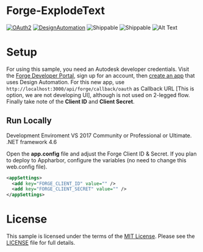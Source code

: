 # Forge-ExplodeText 
[![OAuth2](https://img.shields.io/badge/OAuth2-v1-green.svg)](http://developer.autodesk.com/)
[![DesignAutomation](https://img.shields.io/badge/Design%20Automation%20V2--green.svg)](https://developer.autodesk.com/en/docs/design-automation/v2)
![Shippable](https://img.shields.io/badge/VS2017--brightgreen.svg)
![Shippable](https://img.shields.io/badge/.NET-4.6-brightgreen.svg)
![Alt Text](https://media.giphy.com/media/WgO7yxtbgO08AqwEKq/giphy.gif)

# Setup

For using this sample, you need an Autodesk developer credentials. Visit the [Forge Developer Portal](https://developer.autodesk.com), sign up for an account, then [create an app](https://developer.autodesk.com/myapps/create) that uses Design Automation. For this new app, use `http://localhost:3000/api/forge/callback/oauth` as Callback URL [This is option, we are not developing UI], although is not used on 2-legged flow. Finally take note of the **Client ID** and **Client Secret**.

## Run Locally

Development Enviroment VS 2017 Community or Professional or Ultimate.
.NET framework 4.6

Open the **app.config** file and adjust the Forge Client ID & Secret. If you plan to deploy to Appharbor, configure the variables (no need to change this web.config file).

```xml
<appSettings>
  <add key="FORGE_CLIENT_ID" value="" />
  <add key="FORGE_CLIENT_SECRET" value="" />
</appSettings>
```
# License

This sample is licensed under the terms of the [MIT License](http://opensource.org/licenses/MIT).
Please see the [LICENSE](LICENSE) file for full details.
